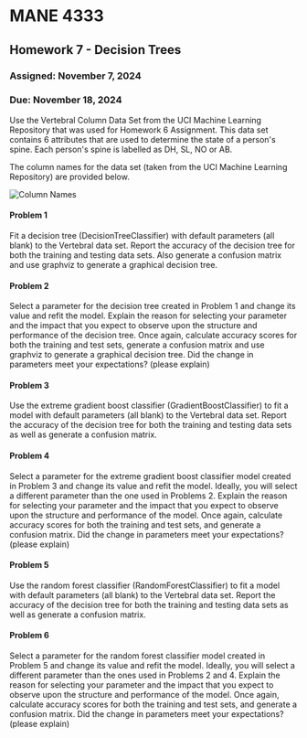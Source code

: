 # MANE 4333

## Homework 7 - Decision Trees

### Assigned: November 7, 2024
### Due: November 18, 2024

Use the Vertebral Column Data Set from the UCI Machine Learning Repository that was used for Homework 6 Assignment. This data set contains 6 attributes that are used to determine the state of a person's spine. Each person's spine is labelled as DH, SL, NO or AB.

The column names for the data set (taken from the UCI Machine Learning Repository) are provided below.

![Column Names](images/homework6Labels.png "Column Names")

#### Problem 1

Fit a decision tree (DecisionTreeClassifier) with default parameters (all blank) to the Vertebral data set. Report the accuracy of the decision tree for both the training and testing data sets. Also generate a confusion matrix and use graphviz to generate a graphical decision tree.

#### Problem 2

Select a parameter for the decision tree created in Problem 1 and change its value and refit the model. Explain the reason for selecting your parameter and the impact that you expect to observe upon the structure and performance of the decision tree. Once again, calculate accuracy scores for both the training and test sets, generate a confusion matrix and use graphviz to generate a graphical decision tree. Did the change in parameters meet your expectations? (please explain)

#### Problem 3

Use the extreme gradient boost classifier (GradientBoostClassifier) to fit a model  with default parameters (all blank) to the Vertebral data set. Report the accuracy of the decision tree for both the training and testing data sets as well as generate a confusion matrix.

#### Problem 4

Select a parameter for the extreme gradient boost classifier model created in Problem 3 and change its value and refit the model. Ideally, you will select a different parameter than the one used in Problems 2. Explain the reason for selecting your parameter and the impact that you expect to observe upon the structure and performance of the model. Once again, calculate accuracy scores for both the training and test sets, and generate a confusion matrix. Did the change in parameters meet your expectations? (please explain)

#### Problem 5

Use the random forest classifier (RandomForestClassifier) to fit a model  with default parameters (all blank) to the Vertebral data set. Report the accuracy of the decision tree for both the training and testing data sets as well as generate a confusion matrix.

#### Problem 6

Select a parameter for the random forest classifier model created in Problem 5 and change its value and refit the model. Ideally, you will select a different parameter than the ones used in Problems 2 and 4. Explain the reason for selecting your parameter and the impact that you expect to observe upon the structure and performance of the model. Once again, calculate accuracy scores for both the training and test sets, and generate a confusion matrix. Did the change in parameters meet your expectations? (please explain)
